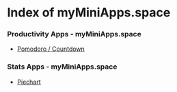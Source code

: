 
# Index of myMiniApps.space


### Productivity Apps - myMiniApps.space

- [Pomodoro / Countdown](./countdown/)
                        

### Stats Apps - myMiniApps.space

- [Piechart](./piechart/)
                        

